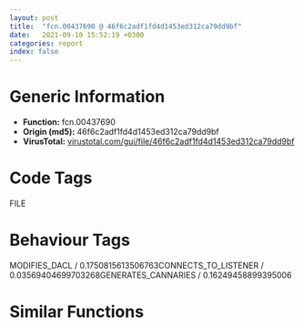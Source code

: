 ```yaml
---
layout: post
title:  "fcn.00437690 @ 46f6c2adf1fd4d1453ed312ca79dd9bf"
date:   2021-09-10 15:52:19 +0300
categories: report
index: false
---
```


# Generic Information
- **Function:** fcn.00437690
- **Origin (md5):** 46f6c2adf1fd4d1453ed312ca79dd9bf
- **VirusTotal:** [virustotal.com/gui/file/46f6c2adf1fd4d1453ed312ca79dd9bf][virustotal_ref]

# Code Tags
<span class="tag" id="FILE">FILE</span>


# Behaviour Tags
<span class="bhv-tag" id="MODIFIES_DACL">MODIFIES_DACL / 0.1750815613506763</span><span class="bhv-tag" id="CONNECTS_TO_LISTENER">CONNECTS_TO_LISTENER / 0.03569404699703268</span><span class="bhv-tag" id="GENERATES_CANNARIES">GENERATES_CANNARIES / 0.16249458899395006</span>

# Similar Functions
<script type="text/javascript" src="https://www.gstatic.com/charts/loader.js"></script>
<script type="text/javascript">

    google.charts.load('current', {'packages':['corechart']});
    google.charts.setOnLoadCallback(drawChart);

    function drawChart() {
    var data = new google.visualization.DataTable();
        data.addColumn('number', 'X');
        data.addColumn('number', 'Y');
        data.addColumn({type: 'string', role: 'tooltip', 'p': {'html': true}});
        data.addColumn({'type': 'string', 'role': 'style'});
        
        data.addRows([
    [-7.952963352203369, 113.22088623046875, '<b><a href="/report/fcn.00437690@46f6c2adf1fd4d1453ed312ca79dd9bf">fcn.00437690</a><br>@46f6c2adf1fd4d1453ed312ca79dd9bf</b><br>push ebp<br>mov ebp, esp<br>sub esp, 0xc<br>push ebx<br>xor ebx, ebx<br>cmp dword[0x44a2ac], ebx<br>push esi<br>push edi<br>jne 0x4376a8<br>call fcn.0043a280<br>push 0x104<br>mov esi, 0x449d78<br>push esi<br>push ebx<br>mov byte[0x449e7c], bl<br>call dword[sym.imp.KERNEL32.dll_GetModuleFileNameA]<br>mov eax, dword[0x44a2b8]<br>cmp eax, ebx<br>mov dword[0x449a48], esi<br>je 0x4376d6<br>cmp byte[eax], bl<br>mov dword[ebp-4], eax<br>jne 0x4376d9<br>mov dword[ebp-4], esi<br>mov edx, dword[ebp-4]<br>lea eax, [ebp-8]<br>push eax<br>push ebx<br>push ebx<br>lea edi, [ebp-0xc]<br>call fcn.004374f8<br>mov eax, dword[ebp-8]<br>add esp, 0xc<br>cmp eax, 0x3fffffff<br>jae 0x437741<br>mov ecx, dword[ebp-0xc]<br>cmp ecx, 0xffffffff<br>jae 0x437741<br>mov edi, eax<br>shl edi, 2<br>lea eax, [edi+ecx]<br>cmp eax, ecx<br>jb 0x437741<br>push eax<br>call fcn.0043a35d<br>mov esi, eax<br>cmp esi, ebx<br>pop ecx<br>je 0x437741<br>mov edx, dword[ebp-4]<br>lea eax, [ebp-8]<br>push eax<br>add edi, esi<br>push edi<br>push esi<br>lea edi, [ebp-0xc]<br>call fcn.004374f8<br>mov eax, dword[ebp-8]<br>add esp, 0xc<br>dec eax<br>mov dword[0x449a2c], eax<br>mov dword[0x449a30], esi<br>xor eax, eax<br>jmp 0x437744<br>or eax, 0xffffffff<br>pop edi<br>pop esi<br>pop ebx<br>leave <br>ret <br><eoc> ', 'point { fill-color: #e0440e; }'],
[36.5941162109375, 49.430545806884766, '<b><a href="/report/fcn.0040e5a7@c299206e1e94de2392d4dd9464d03d54">fcn.0040e5a7</a><br>@c299206e1e94de2392d4dd9464d03d54</b><br>push ebp<br>mov ebp, esp<br>push ecx<br>push ecx<br>push ebx<br>push esi<br>push edi<br>push 0x104<br>mov ebx, 0x439ac8<br>xor eax, eax<br>push ebx<br>xor edi, edi<br>mov word[0x439cd0], ax<br>push edi<br>call dword[sym.imp.KERNEL32.dll_GetModuleFileNameW]<br>mov esi, dword[0x4425e8]<br>mov dword[0x43936c], ebx<br>test esi, esi<br>je 0x40e5e0<br>cmp word[esi], di<br>jne 0x40e5e2<br>mov esi, ebx<br>lea eax, [ebp-8]<br>push eax<br>lea eax, [ebp-4]<br>push eax<br>push edi<br>push edi<br>push esi<br>call fcn.0040e655<br>mov ebx, dword[ebp-4]<br>add esp, 0x14<br>cmp ebx, 0x3fffffff<br>jae 0x40e64b<br>mov eax, dword[ebp-8]<br>cmp eax, 0x7fffffff<br>jae 0x40e64b<br>lea ecx, [eax+ebx*2]<br>add eax, eax<br>add ecx, ecx<br>cmp ecx, eax<br>jb 0x40e64b<br>push ecx<br>call fcn.0040a2ca<br>mov edi, eax<br>pop ecx<br>test edi, edi<br>je 0x40e64b<br>lea eax, [ebp-8]<br>push eax<br>lea eax, [ebp-4]<br>push eax<br>lea eax, [edi+ebx*4]<br>push eax<br>push edi<br>push esi<br>call fcn.0040e655<br>mov eax, dword[ebp-4]<br>add esp, 0x14<br>dec eax<br>mov dword[0x43935c], edi<br>mov dword[0x439354], eax<br>xor eax, eax<br>jmp 0x40e64e<br>or eax, 0xffffffff<br>pop edi<br>pop esi<br>pop ebx<br>mov esp, ebp<br>pop ebp<br>ret <br><eoc> ', 'null'],
[-1.955661654472351, 109.68466186523438, '<b><a href="/report/fcn.1001fbef@4c3818fdf32d89a09257dbc9d3e142ea">fcn.1001fbef</a><br>@4c3818fdf32d89a09257dbc9d3e142ea</b><br>push ebp<br>mov ebp, esp<br>sub esp, 0xc<br>push ebx<br>xor ebx, ebx<br>cmp dword[0x1004fec8], ebx<br>push esi<br>push edi<br>jne 0x1001fc07<br>call fcn.10019ec0<br>push 0x104<br>mov esi, 0x100366a8<br>push esi<br>push ebx<br>mov byte[0x100367ac], bl<br>call dword[sym.imp.KERNEL32.dll_GetModuleFileNameA]<br>mov eax, dword[0x1004fed4]<br>cmp eax, ebx<br>mov dword[0x10036148], esi<br>je 0x1001fc35<br>cmp byte[eax], bl<br>mov dword[ebp-4], eax<br>jne 0x1001fc38<br>mov dword[ebp-4], esi<br>mov edx, dword[ebp-4]<br>lea eax, [ebp-8]<br>push eax<br>push ebx<br>push ebx<br>lea edi, [ebp-0xc]<br>call fcn.1001fa57<br>mov eax, dword[ebp-8]<br>add esp, 0xc<br>cmp eax, 0x3fffffff<br>jae 0x1001fca0<br>mov ecx, dword[ebp-0xc]<br>cmp ecx, 0xffffffff<br>jae 0x1001fca0<br>mov edi, eax<br>shl edi, 2<br>lea eax, [edi+ecx]<br>cmp eax, ecx<br>jb 0x1001fca0<br>push eax<br>call fcn.10018755<br>mov esi, eax<br>cmp esi, ebx<br>pop ecx<br>je 0x1001fca0<br>mov edx, dword[ebp-4]<br>lea eax, [ebp-8]<br>push eax<br>add edi, esi<br>push edi<br>push esi<br>lea edi, [ebp-0xc]<br>call fcn.1001fa57<br>mov eax, dword[ebp-8]<br>add esp, 0xc<br>dec eax<br>mov dword[0x1003612c], eax<br>mov dword[0x10036130], esi<br>xor eax, eax<br>jmp 0x1001fca3<br>or eax, 0xffffffff<br>pop edi<br>pop esi<br>pop ebx<br>leave <br>ret <br><eoc> ', 'null'],
[9.504738807678223, 113.83753967285156, '<b><a href="/report/fcn.00480148@fb9b7d22bc1c143ac66b0575cbdd088d">fcn.00480148</a><br>@fb9b7d22bc1c143ac66b0575cbdd088d</b><br>push ebp<br>mov ebp, esp<br>sub esp, 0x54<br>mov eax, dword[0x4b8744]<br>xor eax, ebp<br>mov dword[ebp-4], eax<br>push ebx<br>push esi<br>push edi<br>push 4<br>pop eax<br>call fcn.004882d0<br>mov eax, esp<br>lea ecx, [ebp-0x30]<br>push 0x1c<br>push ecx<br>push eax<br>mov dword[ebp-0x10], eax<br>call dword[sym.imp.KERNEL32.dll_VirtualQuery]<br>test eax, eax<br>je 0x480202<br>mov eax, dword[ebp-0x2c]<br>mov dword[ebp-0xc], eax<br>lea eax, [ebp-0x54]<br>push eax<br>call dword[sym.imp.KERNEL32.dll_GetSystemInfo]<br>mov ebx, dword[ebp-0x50]<br>lea eax, [ebp-8]<br>xor esi, esi<br>push eax<br>mov dword[ebp-8], esi<br>call fcn.0048416a<br>pop ecx<br>test eax, eax<br>je 0x4801ab<br>cmp dword[ebp-8], esi<br>jbe 0x4801ab<br>mov esi, dword[ebp-8]<br>dec esi<br>lea eax, [ebx-1]<br>add esi, ebx<br>not eax<br>and esi, eax<br>je 0x4801b9<br>add esi, ebx<br>lea eax, [ebx+ebx]<br>cmp esi, eax<br>jae 0x4801c2<br>mov esi, eax<br>mov eax, dword[ebp-0xc]<br>lea edi, [ebx-1]<br>not edi<br>add eax, ebx<br>and edi, dword[ebp-0x10]<br>sub edi, esi<br>cmp edi, eax<br>jb 0x480202<br>push 4<br>push 0x1000<br>push esi<br>push edi<br>call dword[sym.imp.KERNEL32.dll_VirtualAlloc]<br>test eax, eax<br>je 0x480202<br>lea eax, [ebp-0x14]<br>push eax<br>push 0x104<br>push esi<br>push edi<br>call dword[sym.imp.KERNEL32.dll_VirtualProtect]<br>test eax, eax<br>je 0x480202<br>xor eax, eax<br>inc eax<br>jmp 0x480204<br>xor eax, eax<br>lea esp, [ebp-0x60]<br>pop edi<br>pop esi<br>pop ebx<br>mov ecx, dword[ebp-4]<br>xor ecx, ebp<br>call fcn.0047b6bc<br>mov esp, ebp<br>pop ebp<br>ret <br><eoc> ', 'null'],
[41.4144172668457, 57.37223434448242, '<b><a href="/report/fcn.0040d9b5@90aa43862e75a7f78f2655241632f0e5">fcn.0040d9b5</a><br>@90aa43862e75a7f78f2655241632f0e5</b><br>push ebp<br>mov ebp, esp<br>push ecx<br>push ecx<br>push ebx<br>push esi<br>push edi<br>push 0x104<br>mov ebx, 0xba24e8<br>xor eax, eax<br>push ebx<br>xor edi, edi<br>mov word[0xba26f0], ax<br>push edi<br>call dword[sym.imp.KERNEL32.dll_GetModuleFileNameW]<br>mov esi, dword[0xba42fc]<br>mov dword[0xba23cc], ebx<br>test esi, esi<br>je 0x40d9ee<br>cmp word[esi], di<br>jne 0x40d9f0<br>mov esi, ebx<br>lea eax, [ebp-8]<br>push eax<br>lea eax, [ebp-4]<br>push eax<br>push edi<br>push edi<br>push esi<br>call fcn.0040da63<br>mov ebx, dword[ebp-4]<br>add esp, 0x14<br>cmp ebx, 0x3fffffff<br>jae 0x40da59<br>mov eax, dword[ebp-8]<br>cmp eax, 0x7fffffff<br>jae 0x40da59<br>lea ecx, [eax+ebx*2]<br>add eax, eax<br>add ecx, ecx<br>cmp ecx, eax<br>jb 0x40da59<br>push ecx<br>call fcn.0040e8e8<br>mov edi, eax<br>pop ecx<br>test edi, edi<br>je 0x40da59<br>lea eax, [ebp-8]<br>push eax<br>lea eax, [ebp-4]<br>push eax<br>lea eax, [edi+ebx*4]<br>push eax<br>push edi<br>push esi<br>call fcn.0040da63<br>mov eax, dword[ebp-4]<br>add esp, 0x14<br>dec eax<br>mov dword[0xba23bc], edi<br>mov dword[0xba23b4], eax<br>xor eax, eax<br>jmp 0x40da5c<br>or eax, 0xffffffff<br>pop edi<br>pop esi<br>pop ebx<br>mov esp, ebp<br>pop ebp<br>ret <br><eoc> ', 'null'],
[-0.560781717300415, -203.12939453125, '<b><a href="/report/fcn.004014fa@96146d48f33d2b81d37cf455f4bd8c4b">fcn.004014fa</a><br>@96146d48f33d2b81d37cf455f4bd8c4b</b><br>push ebp<br>mov ebp, esp<br>push ecx<br>push ecx<br>push ebx<br>xor ebx, ebx<br>cmp dword[0xb85608], ebx<br>push esi<br>push edi<br>jne 0x401511<br>call fcn.004024ed<br>mov esi, 0xb84f98<br>push 0x104<br>push esi<br>push ebx<br>call dword[sym.imp.KERNEL32.dll_GetModuleFileNameA]<br>mov eax, dword[0xb85618]<br>mov dword[0xb84f84], esi<br>mov edi, esi<br>cmp byte[eax], bl<br>je 0x401536<br>mov edi, eax<br>lea eax, [ebp-8]<br>push eax<br>lea eax, [ebp-4]<br>push eax<br>push ebx<br>push ebx<br>push edi<br>call fcn.00401593<br>mov eax, dword[ebp-8]<br>mov ecx, dword[ebp-4]<br>lea eax, [eax+ecx*4]<br>push eax<br>call fcn.004026f0<br>mov esi, eax<br>add esp, 0x18<br>cmp esi, ebx<br>jne 0x401566<br>push 8<br>call fcn.00401108<br>pop ecx<br>lea eax, [ebp-8]<br>push eax<br>lea eax, [ebp-4]<br>push eax<br>mov eax, dword[ebp-4]<br>lea eax, [esi+eax*4]<br>push eax<br>push esi<br>push edi<br>call fcn.00401593<br>mov eax, dword[ebp-4]<br>add esp, 0x14<br>dec eax<br>mov dword[0xb84f6c], esi<br>pop edi<br>pop esi<br>mov dword[0xb84f68], eax<br>pop ebx<br>leave <br>ret <br><eoc> ', 'null'],
[-18.252914428710938, 114.04779052734375, '<b><a href="/report/fcn.004322a0@9964b63070116cfb2469e51850178af1">fcn.004322a0</a><br>@9964b63070116cfb2469e51850178af1</b><br>mov edi, edi<br>push ebp<br>mov ebp, esp<br>sub esp, 0xc<br>push ebx<br>xor ebx, ebx<br>push esi<br>push edi<br>cmp dword[0x44a78c], ebx<br>jne 0x4322ba<br>call fcn.0043648e<br>push 0x104<br>mov esi, 0x44a1a8<br>push esi<br>push ebx<br>mov byte[0x44a2ac], bl<br>call dword[sym.imp.KERNEL32.dll_GetModuleFileNameA]<br>mov eax, dword[0x44a794]<br>mov dword[0x4499b0], esi<br>cmp eax, ebx<br>je 0x4322e8<br>mov dword[ebp-4], eax<br>cmp byte[eax], bl<br>jne 0x4322eb<br>mov dword[ebp-4], esi<br>mov edx, dword[ebp-4]<br>lea eax, [ebp-8]<br>push eax<br>push ebx<br>push ebx<br>lea edi, [ebp-0xc]<br>call fcn.00432106<br>mov eax, dword[ebp-8]<br>add esp, 0xc<br>cmp eax, 0x3fffffff<br>jae 0x432353<br>mov ecx, dword[ebp-0xc]<br>cmp ecx, 0xffffffff<br>jae 0x432353<br>mov edi, eax<br>shl edi, 2<br>lea eax, [edi+ecx]<br>cmp eax, ecx<br>jb 0x432353<br>push eax<br>call fcn.0042d205<br>mov esi, eax<br>pop ecx<br>cmp esi, ebx<br>je 0x432353<br>mov edx, dword[ebp-4]<br>lea eax, [ebp-8]<br>push eax<br>add edi, esi<br>push edi<br>push esi<br>lea edi, [ebp-0xc]<br>call fcn.00432106<br>mov eax, dword[ebp-8]<br>add esp, 0xc<br>dec eax<br>mov dword[0x449994], eax<br>mov dword[0x449998], esi<br>xor eax, eax<br>jmp 0x432356<br>or eax, 0xffffffff<br>pop edi<br>pop esi<br>pop ebx<br>leave <br>ret <br><eoc> ', 'null'],
[-2.3917648792266846, -220.96286010742188, '<b><a href="/report/fcn.004014fa@8a08237568bc7b1a4e9813b2af535d73">fcn.004014fa</a><br>@8a08237568bc7b1a4e9813b2af535d73</b><br>push ebp<br>mov ebp, esp<br>push ecx<br>push ecx<br>push ebx<br>xor ebx, ebx<br>cmp dword[0xc12b48], ebx<br>push esi<br>push edi<br>jne 0x401511<br>call fcn.004024ed<br>mov esi, 0xc124e8<br>push 0x104<br>push esi<br>push ebx<br>call dword[sym.imp.KERNEL32.dll_GetModuleFileNameA]<br>mov eax, dword[0xc12b58]<br>mov dword[0xc124d4], esi<br>mov edi, esi<br>cmp byte[eax], bl<br>je 0x401536<br>mov edi, eax<br>lea eax, [ebp-8]<br>push eax<br>lea eax, [ebp-4]<br>push eax<br>push ebx<br>push ebx<br>push edi<br>call fcn.00401593<br>mov eax, dword[ebp-8]<br>mov ecx, dword[ebp-4]<br>lea eax, [eax+ecx*4]<br>push eax<br>call fcn.004026f0<br>mov esi, eax<br>add esp, 0x18<br>cmp esi, ebx<br>jne 0x401566<br>push 8<br>call fcn.00401108<br>pop ecx<br>lea eax, [ebp-8]<br>push eax<br>lea eax, [ebp-4]<br>push eax<br>mov eax, dword[ebp-4]<br>lea eax, [esi+eax*4]<br>push eax<br>push esi<br>push edi<br>call fcn.00401593<br>mov eax, dword[ebp-4]<br>add esp, 0x14<br>dec eax<br>mov dword[0xc124bc], esi<br>pop edi<br>pop esi<br>mov dword[0xc124b8], eax<br>pop ebx<br>leave <br>ret <br><eoc> ', 'null'],
[-38.90188217163086, 78.568115234375, '<b><a href="/report/fcn.0041b4be@3d7f25d788af3e7f7707a736ac852465">fcn.0041b4be</a><br>@3d7f25d788af3e7f7707a736ac852465</b><br>mov edi, edi<br>push ebp<br>mov ebp, esp<br>push ecx<br>push ecx<br>push ebx<br>push esi<br>push edi<br>push 0x104<br>mov esi, 0x477b88<br>push esi<br>xor eax, eax<br>xor ebx, ebx<br>push ebx<br>mov word[0x477d90], ax<br>call dword[sym.imp.KERNEL32.dll_GetModuleFileNameW]<br>mov eax, dword[0x4798b8]<br>mov dword[0x47750c], esi<br>cmp eax, ebx<br>je 0x41b4fa<br>mov edi, eax<br>cmp word[eax], bx<br>jne 0x41b4fc<br>mov edi, esi<br>lea eax, [ebp-4]<br>push eax<br>push ebx<br>lea ebx, [ebp-8]<br>xor ecx, ecx<br>mov eax, edi<br>call fcn.0041b368<br>mov ebx, dword[ebp-4]<br>pop ecx<br>pop ecx<br>cmp ebx, 0x3fffffff<br>jae 0x41b564<br>mov ecx, dword[ebp-8]<br>cmp ecx, 0x7fffffff<br>jae 0x41b564<br>lea eax, [ecx+ebx*2]<br>add eax, eax<br>add ecx, ecx<br>cmp eax, ecx<br>jb 0x41b564<br>push eax<br>call fcn.00414412<br>mov esi, eax<br>pop ecx<br>test esi, esi<br>je 0x41b564<br>lea eax, [ebp-4]<br>push eax<br>lea ecx, [esi+ebx*4]<br>push esi<br>lea ebx, [ebp-8]<br>mov eax, edi<br>call fcn.0041b368<br>mov eax, dword[ebp-4]<br>dec eax<br>pop ecx<br>mov dword[0x4774ec], eax<br>pop ecx<br>mov dword[0x4774f4], esi<br>xor eax, eax<br>jmp 0x41b567<br>or eax, 0xffffffff<br>pop edi<br>pop esi<br>pop ebx<br>leave <br>ret <br><eoc> ', 'null'],
[56.39069747924805, 53.671775817871094, '<b><a href="/report/fcn.0040d91f@6e195fbdf6b398dc597c28abc7c7a2ae">fcn.0040d91f</a><br>@6e195fbdf6b398dc597c28abc7c7a2ae</b><br>push ebp<br>mov ebp, esp<br>push ecx<br>push ecx<br>push ebx<br>push esi<br>push edi<br>push 0x104<br>mov ebx, 0xc43b20<br>xor eax, eax<br>push ebx<br>xor edi, edi<br>mov word[0xc43d28], ax<br>push edi<br>call dword[sym.imp.KERNEL32.dll_GetModuleFileNameW]<br>mov esi, dword[0xc4593c]<br>mov dword[0xc43a04], ebx<br>test esi, esi<br>je 0x40d958<br>cmp word[esi], di<br>jne 0x40d95a<br>mov esi, ebx<br>lea eax, [ebp-8]<br>push eax<br>lea eax, [ebp-4]<br>push eax<br>push edi<br>push edi<br>push esi<br>call fcn.0040d9cd<br>mov ebx, dword[ebp-4]<br>add esp, 0x14<br>cmp ebx, 0x3fffffff<br>jae 0x40d9c3<br>mov eax, dword[ebp-8]<br>cmp eax, 0x7fffffff<br>jae 0x40d9c3<br>lea ecx, [eax+ebx*2]<br>add eax, eax<br>add ecx, ecx<br>cmp ecx, eax<br>jb 0x40d9c3<br>push ecx<br>call fcn.0040e848<br>mov edi, eax<br>pop ecx<br>test edi, edi<br>je 0x40d9c3<br>lea eax, [ebp-8]<br>push eax<br>lea eax, [ebp-4]<br>push eax<br>lea eax, [edi+ebx*4]<br>push eax<br>push edi<br>push esi<br>call fcn.0040d9cd<br>mov eax, dword[ebp-4]<br>add esp, 0x14<br>dec eax<br>mov dword[0xc439f4], edi<br>mov dword[0xc439ec], eax<br>xor eax, eax<br>jmp 0x40d9c6<br>or eax, 0xffffffff<br>pop edi<br>pop esi<br>pop ebx<br>mov esp, ebp<br>pop ebp<br>ret <br><eoc> ', 'null'],
[32.601043701171875, 58.57235336303711, '<b><a href="/report/fcn.0040b906@dd7278b699f8b751b4e28f3abe51fa08">fcn.0040b906</a><br>@dd7278b699f8b751b4e28f3abe51fa08</b><br>push ebp<br>mov ebp, esp<br>push ecx<br>push ecx<br>push ebx<br>push esi<br>push edi<br>push 0x104<br>mov ebx, 0xbe4c20<br>xor eax, eax<br>push ebx<br>xor edi, edi<br>mov word[0xbe4e28], ax<br>push edi<br>call dword[sym.imp.KERNEL32.dll_GetModuleFileNameW]<br>mov esi, dword[0xbe6a3c]<br>mov dword[0xbe4b04], ebx<br>test esi, esi<br>je 0x40b93f<br>cmp word[esi], di<br>jne 0x40b941<br>mov esi, ebx<br>lea eax, [ebp-8]<br>push eax<br>lea eax, [ebp-4]<br>push eax<br>push edi<br>push edi<br>push esi<br>call fcn.0040b9b4<br>mov ebx, dword[ebp-4]<br>add esp, 0x14<br>cmp ebx, 0x3fffffff<br>jae 0x40b9aa<br>mov eax, dword[ebp-8]<br>cmp eax, 0x7fffffff<br>jae 0x40b9aa<br>lea ecx, [eax+ebx*2]<br>add eax, eax<br>add ecx, ecx<br>cmp ecx, eax<br>jb 0x40b9aa<br>push ecx<br>call fcn.0040c838<br>mov edi, eax<br>pop ecx<br>test edi, edi<br>je 0x40b9aa<br>lea eax, [ebp-8]<br>push eax<br>lea eax, [ebp-4]<br>push eax<br>lea eax, [edi+ebx*4]<br>push eax<br>push edi<br>push esi<br>call fcn.0040b9b4<br>mov eax, dword[ebp-4]<br>add esp, 0x14<br>dec eax<br>mov dword[0xbe4af4], edi<br>mov dword[0xbe4aec], eax<br>xor eax, eax<br>jmp 0x40b9ad<br>or eax, 0xffffffff<br>pop edi<br>pop esi<br>pop ebx<br>mov esp, ebp<br>pop ebp<br>ret <br><eoc> ', 'null'],
[-26.678142547607422, 77.64419555664062, '<b><a href="/report/fcn.0041b4be@c6d5547a6b11db0106596d8a93b709be">fcn.0041b4be</a><br>@c6d5547a6b11db0106596d8a93b709be</b><br>mov edi, edi<br>push ebp<br>mov ebp, esp<br>push ecx<br>push ecx<br>push ebx<br>push esi<br>push edi<br>push 0x104<br>mov esi, 0x477b88<br>push esi<br>xor eax, eax<br>xor ebx, ebx<br>push ebx<br>mov word[0x477d90], ax<br>call dword[sym.imp.KERNEL32.dll_GetModuleFileNameW]<br>mov eax, dword[0x4798b8]<br>mov dword[0x47750c], esi<br>cmp eax, ebx<br>je 0x41b4fa<br>mov edi, eax<br>cmp word[eax], bx<br>jne 0x41b4fc<br>mov edi, esi<br>lea eax, [ebp-4]<br>push eax<br>push ebx<br>lea ebx, [ebp-8]<br>xor ecx, ecx<br>mov eax, edi<br>call fcn.0041b368<br>mov ebx, dword[ebp-4]<br>pop ecx<br>pop ecx<br>cmp ebx, 0x3fffffff<br>jae 0x41b564<br>mov ecx, dword[ebp-8]<br>cmp ecx, 0x7fffffff<br>jae 0x41b564<br>lea eax, [ecx+ebx*2]<br>add eax, eax<br>add ecx, ecx<br>cmp eax, ecx<br>jb 0x41b564<br>push eax<br>call fcn.00414412<br>mov esi, eax<br>pop ecx<br>test esi, esi<br>je 0x41b564<br>lea eax, [ebp-4]<br>push eax<br>lea ecx, [esi+ebx*4]<br>push esi<br>lea ebx, [ebp-8]<br>mov eax, edi<br>call fcn.0041b368<br>mov eax, dword[ebp-4]<br>dec eax<br>pop ecx<br>mov dword[0x4774ec], eax<br>pop ecx<br>mov dword[0x4774f4], esi<br>xor eax, eax<br>jmp 0x41b567<br>or eax, 0xffffffff<br>pop edi<br>pop esi<br>pop ebx<br>leave <br>ret <br><eoc> ', 'null'],
[-12.656106948852539, -210.8937530517578, '<b><a href="/report/fcn.004014fa@03566ca6c146fb1f8bfbce50f19cbb41">fcn.004014fa</a><br>@03566ca6c146fb1f8bfbce50f19cbb41</b><br>push ebp<br>mov ebp, esp<br>push ecx<br>push ecx<br>push ebx<br>xor ebx, ebx<br>cmp dword[0xb3a8c8], ebx<br>push esi<br>push edi<br>jne 0x401511<br>call fcn.004024ed<br>mov esi, 0xb3a250<br>push 0x104<br>push esi<br>push ebx<br>call dword[sym.imp.KERNEL32.dll_GetModuleFileNameA]<br>mov eax, dword[0xb3a8d8]<br>mov dword[0xb3a23c], esi<br>mov edi, esi<br>cmp byte[eax], bl<br>je 0x401536<br>mov edi, eax<br>lea eax, [ebp-8]<br>push eax<br>lea eax, [ebp-4]<br>push eax<br>push ebx<br>push ebx<br>push edi<br>call fcn.00401593<br>mov eax, dword[ebp-8]<br>mov ecx, dword[ebp-4]<br>lea eax, [eax+ecx*4]<br>push eax<br>call fcn.004026f0<br>mov esi, eax<br>add esp, 0x18<br>cmp esi, ebx<br>jne 0x401566<br>push 8<br>call fcn.00401108<br>pop ecx<br>lea eax, [ebp-8]<br>push eax<br>lea eax, [ebp-4]<br>push eax<br>mov eax, dword[ebp-4]<br>lea eax, [esi+eax*4]<br>push eax<br>push esi<br>push edi<br>call fcn.00401593<br>mov eax, dword[ebp-4]<br>add esp, 0x14<br>dec eax<br>mov dword[0xb3a224], esi<br>pop edi<br>pop esi<br>mov dword[0xb3a220], eax<br>pop ebx<br>leave <br>ret <br><eoc> ', 'null'],
[-9.94842529296875, -218.3996124267578, '<b><a href="/report/fcn.005ac682@4e8d6f73c8261716f687f8d06429ef4d">fcn.005ac682</a><br>@4e8d6f73c8261716f687f8d06429ef4d</b><br>push ebp<br>mov ebp, esp<br>push ecx<br>push ecx<br>push ebx<br>xor ebx, ebx<br>cmp dword[0x45c66e8], ebx<br>push esi<br>push edi<br>jne 0x5ac699<br>call fcn.005ad675<br>mov esi, 0x45c6070<br>push 0x104<br>push esi<br>push ebx<br>call dword[sym.imp.KERNEL32.dll_GetModuleFileNameA]<br>mov eax, dword[0x45c66f8]<br>mov dword[0x45c605c], esi<br>mov edi, esi<br>cmp byte[eax], bl<br>je 0x5ac6be<br>mov edi, eax<br>lea eax, [ebp-8]<br>push eax<br>lea eax, [ebp-4]<br>push eax<br>push ebx<br>push ebx<br>push edi<br>call fcn.005ac71b<br>mov eax, dword[ebp-8]<br>mov ecx, dword[ebp-4]<br>lea eax, [eax+ecx*4]<br>push eax<br>call fcn.005ad870<br>mov esi, eax<br>add esp, 0x18<br>cmp esi, ebx<br>jne 0x5ac6ee<br>push 8<br>call fcn.005ac290<br>pop ecx<br>lea eax, [ebp-8]<br>push eax<br>lea eax, [ebp-4]<br>push eax<br>mov eax, dword[ebp-4]<br>lea eax, [esi+eax*4]<br>push eax<br>push esi<br>push edi<br>call fcn.005ac71b<br>mov eax, dword[ebp-4]<br>add esp, 0x14<br>dec eax<br>mov dword[0x45c6044], esi<br>pop edi<br>pop esi<br>mov dword[0x45c6040], eax<br>pop ebx<br>leave <br>ret <br><eoc> ', 'null'],
[-30.746490478515625, 83.49417877197266, '<b><a href="/report/fcn.0041cb4e@f5b8476c36459986b226c45654aeb016">fcn.0041cb4e</a><br>@f5b8476c36459986b226c45654aeb016</b><br>mov edi, edi<br>push ebp<br>mov ebp, esp<br>push ecx<br>push ecx<br>push ebx<br>push esi<br>push edi<br>push 0x104<br>mov esi, 0x480bc8<br>push esi<br>xor eax, eax<br>xor ebx, ebx<br>push ebx<br>mov word[0x480dd0], ax<br>call dword[sym.imp.KERNEL32.dll_GetModuleFileNameW]<br>mov eax, dword[0x482938]<br>mov dword[0x48054c], esi<br>cmp eax, ebx<br>je 0x41cb8a<br>mov edi, eax<br>cmp word[eax], bx<br>jne 0x41cb8c<br>mov edi, esi<br>lea eax, [ebp-4]<br>push eax<br>push ebx<br>lea ebx, [ebp-8]<br>xor ecx, ecx<br>mov eax, edi<br>call fcn.0041c9f8<br>mov ebx, dword[ebp-4]<br>pop ecx<br>pop ecx<br>cmp ebx, 0x3fffffff<br>jae 0x41cbf4<br>mov ecx, dword[ebp-8]<br>cmp ecx, 0x7fffffff<br>jae 0x41cbf4<br>lea eax, [ecx+ebx*2]<br>add eax, eax<br>add ecx, ecx<br>cmp eax, ecx<br>jb 0x41cbf4<br>push eax<br>call fcn.00415aa2<br>mov esi, eax<br>pop ecx<br>test esi, esi<br>je 0x41cbf4<br>lea eax, [ebp-4]<br>push eax<br>lea ecx, [esi+ebx*4]<br>push esi<br>lea ebx, [ebp-8]<br>mov eax, edi<br>call fcn.0041c9f8<br>mov eax, dword[ebp-4]<br>dec eax<br>pop ecx<br>mov dword[0x48052c], eax<br>pop ecx<br>mov dword[0x480534], esi<br>xor eax, eax<br>jmp 0x41cbf7<br>or eax, 0xffffffff<br>pop edi<br>pop esi<br>pop ebx<br>leave <br>ret <br><eoc> ', 'null'],
[46.994789123535156, 51.34607696533203, '<b><a href="/report/fcn.0040a354@01be4434cc5f975da87a4b25d209e100">fcn.0040a354</a><br>@01be4434cc5f975da87a4b25d209e100</b><br>push ebp<br>mov ebp, esp<br>push ecx<br>push ecx<br>push ebx<br>push esi<br>push edi<br>push 0x104<br>mov ebx, 0xc14b60<br>xor eax, eax<br>push ebx<br>xor edi, edi<br>mov word[0xc14d68], ax<br>push edi<br>call dword[sym.imp.KERNEL32.dll_GetModuleFileNameW]<br>mov esi, dword[0xc1697c]<br>mov dword[0xc14a44], ebx<br>test esi, esi<br>je 0x40a38d<br>cmp word[esi], di<br>jne 0x40a38f<br>mov esi, ebx<br>lea eax, [ebp-8]<br>push eax<br>lea eax, [ebp-4]<br>push eax<br>push edi<br>push edi<br>push esi<br>call fcn.0040a402<br>mov ebx, dword[ebp-4]<br>add esp, 0x14<br>cmp ebx, 0x3fffffff<br>jae 0x40a3f8<br>mov eax, dword[ebp-8]<br>cmp eax, 0x7fffffff<br>jae 0x40a3f8<br>lea ecx, [eax+ebx*2]<br>add eax, eax<br>add ecx, ecx<br>cmp ecx, eax<br>jb 0x40a3f8<br>push ecx<br>call fcn.0040b288<br>mov edi, eax<br>pop ecx<br>test edi, edi<br>je 0x40a3f8<br>lea eax, [ebp-8]<br>push eax<br>lea eax, [ebp-4]<br>push eax<br>lea eax, [edi+ebx*4]<br>push eax<br>push edi<br>push esi<br>call fcn.0040a402<br>mov eax, dword[ebp-4]<br>add esp, 0x14<br>dec eax<br>mov dword[0xc14a34], edi<br>mov dword[0xc14a2c], eax<br>xor eax, eax<br>jmp 0x40a3fb<br>or eax, 0xffffffff<br>pop edi<br>pop esi<br>pop ebx<br>mov esp, ebp<br>pop ebp<br>ret <br><eoc> ', 'null'],
[-1.060162901878357, 117.33734893798828, '<b><a href="/report/fcn.10028e32@481b545f5c18f2fce1caac67ddc419e8">fcn.10028e32</a><br>@481b545f5c18f2fce1caac67ddc419e8</b><br>push ebp<br>mov ebp, esp<br>sub esp, 0xc<br>push ebx<br>xor ebx, ebx<br>cmp dword[0x100671f0], ebx<br>push esi<br>push edi<br>jne 0x10028e4a<br>call fcn.10039fc9<br>push 0x104<br>mov esi, 0x100655d0<br>push esi<br>push ebx<br>mov byte[0x100656d4], bl<br>call dword[sym.imp.KERNEL32.dll_GetModuleFileNameA]<br>mov eax, dword[0x100671f8]<br>cmp eax, ebx<br>mov dword[0x10065594], esi<br>je 0x10028e78<br>cmp byte[eax], bl<br>mov dword[ebp-4], eax<br>jne 0x10028e7b<br>mov dword[ebp-4], esi<br>mov edx, dword[ebp-4]<br>lea eax, [ebp-8]<br>push eax<br>push ebx<br>push ebx<br>lea edi, [ebp-0xc]<br>call fcn.10028c9a<br>mov eax, dword[ebp-8]<br>add esp, 0xc<br>cmp eax, 0x3fffffff<br>jae 0x10028ee3<br>mov ecx, dword[ebp-0xc]<br>cmp ecx, 0xffffffff<br>jae 0x10028ee3<br>mov edi, eax<br>shl edi, 2<br>lea eax, [edi+ecx]<br>cmp eax, ecx<br>jb 0x10028ee3<br>push eax<br>call fcn.100287d6<br>mov esi, eax<br>cmp esi, ebx<br>pop ecx<br>je 0x10028ee3<br>mov edx, dword[ebp-4]<br>lea eax, [ebp-8]<br>push eax<br>add edi, esi<br>push edi<br>push esi<br>lea edi, [ebp-0xc]<br>call fcn.10028c9a<br>mov eax, dword[ebp-8]<br>add esp, 0xc<br>dec eax<br>mov dword[0x10065578], eax<br>mov dword[0x1006557c], esi<br>xor eax, eax<br>jmp 0x10028ee6<br>or eax, 0xffffffff<br>pop edi<br>pop esi<br>pop ebx<br>leave <br>ret <br><eoc> ', 'null'],
[48.67983627319336, 69.10257720947266, '<b><a href="/report/fcn.0040e975@e5be9c1df6690f9880cc7a4e3bb82114">fcn.0040e975</a><br>@e5be9c1df6690f9880cc7a4e3bb82114</b><br>push ebp<br>mov ebp, esp<br>push ecx<br>push ecx<br>push ebx<br>push esi<br>push edi<br>push 0x104<br>mov ebx, 0xb0d310<br>xor eax, eax<br>push ebx<br>xor edi, edi<br>mov word[0xb0d518], ax<br>push edi<br>call dword[sym.imp.KERNEL32.dll_GetModuleFileNameW]<br>mov esi, dword[0xb0f11c]<br>mov dword[0xb0d1f4], ebx<br>test esi, esi<br>je 0x40e9ae<br>cmp word[esi], di<br>jne 0x40e9b0<br>mov esi, ebx<br>lea eax, [ebp-8]<br>push eax<br>lea eax, [ebp-4]<br>push eax<br>push edi<br>push edi<br>push esi<br>call fcn.0040ea23<br>mov ebx, dword[ebp-4]<br>add esp, 0x14<br>cmp ebx, 0x3fffffff<br>jae 0x40ea19<br>mov eax, dword[ebp-8]<br>cmp eax, 0x7fffffff<br>jae 0x40ea19<br>lea ecx, [eax+ebx*2]<br>add eax, eax<br>add ecx, ecx<br>cmp ecx, eax<br>jb 0x40ea19<br>push ecx<br>call fcn.0040f8a8<br>mov edi, eax<br>pop ecx<br>test edi, edi<br>je 0x40ea19<br>lea eax, [ebp-8]<br>push eax<br>lea eax, [ebp-4]<br>push eax<br>lea eax, [edi+ebx*4]<br>push eax<br>push edi<br>push esi<br>call fcn.0040ea23<br>mov eax, dword[ebp-4]<br>add esp, 0x14<br>dec eax<br>mov dword[0xb0d1e4], edi<br>mov dword[0xb0d1dc], eax<br>xor eax, eax<br>jmp 0x40ea1c<br>or eax, 0xffffffff<br>pop edi<br>pop esi<br>pop ebx<br>mov esp, ebp<br>pop ebp<br>ret <br><eoc> ', 'null'],
[39.56341552734375, 66.2232666015625, '<b><a href="/report/fcn.00434d6b@d96761eb00d2d97e2b6f5ffffed0b46a">fcn.00434d6b</a><br>@d96761eb00d2d97e2b6f5ffffed0b46a</b><br>push ebp<br>mov ebp, esp<br>push ecx<br>push ecx<br>push ebx<br>push esi<br>push edi<br>push 0x104<br>mov ebx, 0x4c4ba8<br>xor eax, eax<br>push ebx<br>xor edi, edi<br>mov word[0x4c4db0], ax<br>push edi<br>call dword[sym.imp.KERNEL32.dll_GetModuleFileNameW]<br>mov esi, dword[0x4c5228]<br>mov dword[0x4c41bc], ebx<br>test esi, esi<br>je 0x434da4<br>cmp word[esi], di<br>jne 0x434da6<br>mov esi, ebx<br>lea eax, [ebp-8]<br>push eax<br>lea eax, [ebp-4]<br>push eax<br>push edi<br>push edi<br>push esi<br>call fcn.00434e19<br>mov ebx, dword[ebp-4]<br>add esp, 0x14<br>cmp ebx, 0x3fffffff<br>jae 0x434e0f<br>mov eax, dword[ebp-8]<br>cmp eax, 0x7fffffff<br>jae 0x434e0f<br>lea ecx, [eax+ebx*2]<br>add eax, eax<br>add ecx, ecx<br>cmp ecx, eax<br>jb 0x434e0f<br>push ecx<br>call fcn.00428a5d<br>mov edi, eax<br>pop ecx<br>test edi, edi<br>je 0x434e0f<br>lea eax, [ebp-8]<br>push eax<br>lea eax, [ebp-4]<br>push eax<br>lea eax, [edi+ebx*4]<br>push eax<br>push edi<br>push esi<br>call fcn.00434e19<br>mov eax, dword[ebp-4]<br>add esp, 0x14<br>dec eax<br>mov dword[0x4c41ac], edi<br>mov dword[0x4c41a4], eax<br>xor eax, eax<br>jmp 0x434e12<br>or eax, 0xffffffff<br>pop edi<br>pop esi<br>pop ebx<br>mov esp, ebp<br>pop ebp<br>ret <br><eoc> ', 'null'],
[-16.370006561279297, 107.93011474609375, '<b><a href="/report/fcn.00446078@418e0921f3a9bd4f5bc0dcc59623b5a1">fcn.00446078</a><br>@418e0921f3a9bd4f5bc0dcc59623b5a1</b><br>mov edi, edi<br>push ebp<br>mov ebp, esp<br>sub esp, 0xc<br>push ebx<br>xor ebx, ebx<br>push esi<br>push edi<br>cmp dword[0x4b616c], ebx<br>jne 0x446092<br>call fcn.0044335e<br>push 0x104<br>mov esi, 0x4b3248<br>push esi<br>push ebx<br>mov byte[0x4b334c], bl<br>call dword[sym.imp.KERNEL32.dll_GetModuleFileNameA]<br>mov eax, dword[0x4b6178]<br>mov dword[0x4b2a68], esi<br>cmp eax, ebx<br>je 0x4460c0<br>mov dword[ebp-4], eax<br>cmp byte[eax], bl<br>jne 0x4460c3<br>mov dword[ebp-4], esi<br>mov edx, dword[ebp-4]<br>lea eax, [ebp-8]<br>push eax<br>push ebx<br>push ebx<br>lea edi, [ebp-0xc]<br>call fcn.00445ede<br>mov eax, dword[ebp-8]<br>add esp, 0xc<br>cmp eax, 0x3fffffff<br>jae 0x44612b<br>mov ecx, dword[ebp-0xc]<br>cmp ecx, 0xffffffff<br>jae 0x44612b<br>mov edi, eax<br>shl edi, 2<br>lea eax, [edi+ecx]<br>cmp eax, ecx<br>jb 0x44612b<br>push eax<br>call fcn.0044161f<br>mov esi, eax<br>pop ecx<br>cmp esi, ebx<br>je 0x44612b<br>mov edx, dword[ebp-4]<br>lea eax, [ebp-8]<br>push eax<br>add edi, esi<br>push edi<br>push esi<br>lea edi, [ebp-0xc]<br>call fcn.00445ede<br>mov eax, dword[ebp-8]<br>add esp, 0xc<br>dec eax<br>mov dword[0x4b2a4c], eax<br>mov dword[0x4b2a50], esi<br>xor eax, eax<br>jmp 0x44612e<br>or eax, 0xffffffff<br>pop edi<br>pop esi<br>pop ebx<br>leave <br>ret <br><eoc> ', 'null'],
[-3.5103821754455566, -211.83473205566406, '<b><a href="/report/fcn.004014fa@eac1782291736df208e1220cf8c38a7c">fcn.004014fa</a><br>@eac1782291736df208e1220cf8c38a7c</b><br>push ebp<br>mov ebp, esp<br>push ecx<br>push ecx<br>push ebx<br>xor ebx, ebx<br>cmp dword[0x44ef288], ebx<br>push esi<br>push edi<br>jne 0x401511<br>call fcn.004024ed<br>mov esi, 0x44eec10<br>push 0x104<br>push esi<br>push ebx<br>call dword[sym.imp.KERNEL32.dll_GetModuleFileNameA]<br>mov eax, dword[0x44ef298]<br>mov dword[0x44eebfc], esi<br>mov edi, esi<br>cmp byte[eax], bl<br>je 0x401536<br>mov edi, eax<br>lea eax, [ebp-8]<br>push eax<br>lea eax, [ebp-4]<br>push eax<br>push ebx<br>push ebx<br>push edi<br>call fcn.00401593<br>mov eax, dword[ebp-8]<br>mov ecx, dword[ebp-4]<br>lea eax, [eax+ecx*4]<br>push eax<br>call fcn.004026f0<br>mov esi, eax<br>add esp, 0x18<br>cmp esi, ebx<br>jne 0x401566<br>push 8<br>call fcn.00401108<br>pop ecx<br>lea eax, [ebp-8]<br>push eax<br>lea eax, [ebp-4]<br>push eax<br>mov eax, dword[ebp-4]<br>lea eax, [esi+eax*4]<br>push eax<br>push esi<br>push edi<br>call fcn.00401593<br>mov eax, dword[ebp-4]<br>add esp, 0x14<br>dec eax<br>mov dword[0x44eebe4], esi<br>pop edi<br>pop esi<br>mov dword[0x44eebe0], eax<br>pop ebx<br>leave <br>ret <br><eoc> ', 'null'],
[-37.483802795410156, 85.81485748291016, '<b><a href="/report/fcn.0041b4be@7307643b343733b7fbd7b4b4fb482515">fcn.0041b4be</a><br>@7307643b343733b7fbd7b4b4fb482515</b><br>mov edi, edi<br>push ebp<br>mov ebp, esp<br>push ecx<br>push ecx<br>push ebx<br>push esi<br>push edi<br>push 0x104<br>mov esi, 0x477b88<br>push esi<br>xor eax, eax<br>xor ebx, ebx<br>push ebx<br>mov word[0x477d90], ax<br>call dword[sym.imp.KERNEL32.dll_GetModuleFileNameW]<br>mov eax, dword[0x4798b8]<br>mov dword[0x47750c], esi<br>cmp eax, ebx<br>je 0x41b4fa<br>mov edi, eax<br>cmp word[eax], bx<br>jne 0x41b4fc<br>mov edi, esi<br>lea eax, [ebp-4]<br>push eax<br>push ebx<br>lea ebx, [ebp-8]<br>xor ecx, ecx<br>mov eax, edi<br>call fcn.0041b368<br>mov ebx, dword[ebp-4]<br>pop ecx<br>pop ecx<br>cmp ebx, 0x3fffffff<br>jae 0x41b564<br>mov ecx, dword[ebp-8]<br>cmp ecx, 0x7fffffff<br>jae 0x41b564<br>lea eax, [ecx+ebx*2]<br>add eax, eax<br>add ecx, ecx<br>cmp eax, ecx<br>jb 0x41b564<br>push eax<br>call fcn.00414412<br>mov esi, eax<br>pop ecx<br>test esi, esi<br>je 0x41b564<br>lea eax, [ebp-4]<br>push eax<br>lea ecx, [esi+ebx*4]<br>push esi<br>lea ebx, [ebp-8]<br>mov eax, edi<br>call fcn.0041b368<br>mov eax, dword[ebp-4]<br>dec eax<br>pop ecx<br>mov dword[0x4774ec], eax<br>pop ecx<br>mov dword[0x4774f4], esi<br>xor eax, eax<br>jmp 0x41b567<br>or eax, 0xffffffff<br>pop edi<br>pop esi<br>pop ebx<br>leave <br>ret <br><eoc> ', 'null'],
[-33.24155044555664, 74.26519775390625, '<b><a href="/report/fcn.0041b81e@505be53c36227b94e2fcc406f247f6e5">fcn.0041b81e</a><br>@505be53c36227b94e2fcc406f247f6e5</b><br>mov edi, edi<br>push ebp<br>mov ebp, esp<br>push ecx<br>push ecx<br>push ebx<br>push esi<br>push edi<br>push 0x104<br>mov esi, 0x47fb68<br>push esi<br>xor eax, eax<br>xor ebx, ebx<br>push ebx<br>mov word[0x47fd70], ax<br>call dword[sym.imp.KERNEL32.dll_GetModuleFileNameW]<br>mov eax, dword[0x481878]<br>mov dword[0x47f4ec], esi<br>cmp eax, ebx<br>je 0x41b85a<br>mov edi, eax<br>cmp word[eax], bx<br>jne 0x41b85c<br>mov edi, esi<br>lea eax, [ebp-4]<br>push eax<br>push ebx<br>lea ebx, [ebp-8]<br>xor ecx, ecx<br>mov eax, edi<br>call fcn.0041b6c8<br>mov ebx, dword[ebp-4]<br>pop ecx<br>pop ecx<br>cmp ebx, 0x3fffffff<br>jae 0x41b8c4<br>mov ecx, dword[ebp-8]<br>cmp ecx, 0x7fffffff<br>jae 0x41b8c4<br>lea eax, [ecx+ebx*2]<br>add eax, eax<br>add ecx, ecx<br>cmp eax, ecx<br>jb 0x41b8c4<br>push eax<br>call fcn.00414772<br>mov esi, eax<br>pop ecx<br>test esi, esi<br>je 0x41b8c4<br>lea eax, [ebp-4]<br>push eax<br>lea ecx, [esi+ebx*4]<br>push esi<br>lea ebx, [ebp-8]<br>mov eax, edi<br>call fcn.0041b6c8<br>mov eax, dword[ebp-4]<br>dec eax<br>pop ecx<br>mov dword[0x47f4cc], eax<br>pop ecx<br>mov dword[0x47f4d4], esi<br>xor eax, eax<br>jmp 0x41b8c7<br>or eax, 0xffffffff<br>pop edi<br>pop esi<br>pop ebx<br>leave <br>ret <br><eoc> ', 'null'],
[-8.480026245117188, -204.09559631347656, '<b><a href="/report/fcn.00403dad@d4e56c7d970c209a3a2b3c4b4cc5e586">fcn.00403dad</a><br>@d4e56c7d970c209a3a2b3c4b4cc5e586</b><br>push ebp<br>mov ebp, esp<br>push ecx<br>push ecx<br>push ebx<br>xor ebx, ebx<br>cmp dword[0x935dac], ebx<br>push esi<br>push edi<br>jne 0x403dc4<br>call fcn.004030ee<br>mov esi, 0x93572c<br>push 0x104<br>push esi<br>push ebx<br>call dword[sym.imp.KERNEL32.dll_GetModuleFileNameA]<br>mov eax, dword[0x935dbc]<br>mov dword[0x9356d4], esi<br>mov edi, esi<br>cmp byte[eax], bl<br>je 0x403de9<br>mov edi, eax<br>lea eax, [ebp-8]<br>push eax<br>lea eax, [ebp-4]<br>push eax<br>push ebx<br>push ebx<br>push edi<br>call fcn.00403e46<br>mov eax, dword[ebp-8]<br>mov ecx, dword[ebp-4]<br>lea eax, [eax+ecx*4]<br>push eax<br>call fcn.0040286c<br>mov esi, eax<br>add esp, 0x18<br>cmp esi, ebx<br>jne 0x403e19<br>push 8<br>call fcn.00401f2a<br>pop ecx<br>lea eax, [ebp-8]<br>push eax<br>lea eax, [ebp-4]<br>push eax<br>mov eax, dword[ebp-4]<br>lea eax, [esi+eax*4]<br>push eax<br>push esi<br>push edi<br>call fcn.00403e46<br>mov eax, dword[ebp-4]<br>add esp, 0x14<br>dec eax<br>mov dword[0x9356bc], esi<br>pop edi<br>pop esi<br>mov dword[0x9356b8], eax<br>pop ebx<br>leave <br>ret <br><eoc> ', 'null'],
[4.321177959442139, -216.65029907226562, '<b><a href="/report/fcn.004014fa@8912a6bd1add3d8b86feb51a00252709">fcn.004014fa</a><br>@8912a6bd1add3d8b86feb51a00252709</b><br>push ebp<br>mov ebp, esp<br>push ecx<br>push ecx<br>push ebx<br>xor ebx, ebx<br>cmp dword[0x448fdc8], ebx<br>push esi<br>push edi<br>jne 0x401511<br>call fcn.004024ed<br>mov esi, 0x448f76c<br>push 0x104<br>push esi<br>push ebx<br>call dword[sym.imp.KERNEL32.dll_GetModuleFileNameA]<br>mov eax, dword[0x448fdd8]<br>mov dword[0x448f758], esi<br>mov edi, esi<br>cmp byte[eax], bl<br>je 0x401536<br>mov edi, eax<br>lea eax, [ebp-8]<br>push eax<br>lea eax, [ebp-4]<br>push eax<br>push ebx<br>push ebx<br>push edi<br>call fcn.00401593<br>mov eax, dword[ebp-8]<br>mov ecx, dword[ebp-4]<br>lea eax, [eax+ecx*4]<br>push eax<br>call fcn.004026f0<br>mov esi, eax<br>add esp, 0x18<br>cmp esi, ebx<br>jne 0x401566<br>push 8<br>call fcn.00401108<br>pop ecx<br>lea eax, [ebp-8]<br>push eax<br>lea eax, [ebp-4]<br>push eax<br>mov eax, dword[ebp-4]<br>lea eax, [esi+eax*4]<br>push eax<br>push esi<br>push edi<br>call fcn.00401593<br>mov eax, dword[ebp-4]<br>add esp, 0x14<br>dec eax<br>mov dword[0x448f740], esi<br>pop edi<br>pop esi<br>mov dword[0x448f73c], eax<br>pop ebx<br>leave <br>ret <br><eoc> ', 'null'],
[5.140343189239502, -208.71127319335938, '<b><a href="/report/fcn.00407f8b@a2475448bf4050c1583e1970984a4d00">fcn.00407f8b</a><br>@a2475448bf4050c1583e1970984a4d00</b><br>push ebp<br>mov ebp, esp<br>push ecx<br>push ecx<br>push ebx<br>xor ebx, ebx<br>cmp dword[0x419cac], ebx<br>push esi<br>push edi<br>jne 0x407fa2<br>call fcn.004055a7<br>mov esi, 0x418690<br>push 0x104<br>push esi<br>push ebx<br>call dword[sym.imp.KERNEL32.dll_GetModuleFileNameA]<br>mov eax, dword[0x419cbc]<br>mov dword[0x4185cc], esi<br>mov edi, esi<br>cmp byte[eax], bl<br>je 0x407fc7<br>mov edi, eax<br>lea eax, [ebp-8]<br>push eax<br>lea eax, [ebp-4]<br>push eax<br>push ebx<br>push ebx<br>push edi<br>call fcn.00408024<br>mov eax, dword[ebp-8]<br>mov ecx, dword[ebp-4]<br>lea eax, [eax+ecx*4]<br>push eax<br>call fcn.004043e6<br>mov esi, eax<br>add esp, 0x18<br>cmp esi, ebx<br>jne 0x407ff7<br>push 8<br>call fcn.00404944<br>pop ecx<br>lea eax, [ebp-8]<br>push eax<br>lea eax, [ebp-4]<br>push eax<br>mov eax, dword[ebp-4]<br>lea eax, [esi+eax*4]<br>push eax<br>push esi<br>push edi<br>call fcn.00408024<br>mov eax, dword[ebp-4]<br>add esp, 0x14<br>dec eax<br>mov dword[0x4185b4], esi<br>pop edi<br>pop esi<br>mov dword[0x4185b0], eax<br>pop ebx<br>leave <br>ret <br><eoc> ', 'null'],
[53.09008026123047, 44.78776931762695, '<b><a href="/report/fcn.0040adc3@fec037c981b84fb9df87dac6521840c9">fcn.0040adc3</a><br>@fec037c981b84fb9df87dac6521840c9</b><br>push ebp<br>mov ebp, esp<br>push ecx<br>push ecx<br>push ebx<br>push esi<br>push edi<br>push 0x104<br>mov ebx, 0xb697e8<br>xor eax, eax<br>push ebx<br>xor edi, edi<br>mov word[0xb699f0], ax<br>push edi<br>call dword[sym.imp.KERNEL32.dll_GetModuleFileNameW]<br>mov esi, dword[0xb6b5fc]<br>mov dword[0xb696cc], ebx<br>test esi, esi<br>je 0x40adfc<br>cmp word[esi], di<br>jne 0x40adfe<br>mov esi, ebx<br>lea eax, [ebp-8]<br>push eax<br>lea eax, [ebp-4]<br>push eax<br>push edi<br>push edi<br>push esi<br>call fcn.0040ae71<br>mov ebx, dword[ebp-4]<br>add esp, 0x14<br>cmp ebx, 0x3fffffff<br>jae 0x40ae67<br>mov eax, dword[ebp-8]<br>cmp eax, 0x7fffffff<br>jae 0x40ae67<br>lea ecx, [eax+ebx*2]<br>add eax, eax<br>add ecx, ecx<br>cmp ecx, eax<br>jb 0x40ae67<br>push ecx<br>call fcn.0040bce8<br>mov edi, eax<br>pop ecx<br>test edi, edi<br>je 0x40ae67<br>lea eax, [ebp-8]<br>push eax<br>lea eax, [ebp-4]<br>push eax<br>lea eax, [edi+ebx*4]<br>push eax<br>push edi<br>push esi<br>call fcn.0040ae71<br>mov eax, dword[ebp-4]<br>add esp, 0x14<br>dec eax<br>mov dword[0xb696bc], edi<br>mov dword[0xb696b4], eax<br>xor eax, eax<br>jmp 0x40ae6a<br>or eax, 0xffffffff<br>pop edi<br>pop esi<br>pop ebx<br>mov esp, ebp<br>pop ebp<br>ret <br><eoc> ', 'null'],
[57.61988067626953, 63.100929260253906, '<b><a href="/report/fcn.00410719@fd17dad7a5809016e438b746adc04679">fcn.00410719</a><br>@fd17dad7a5809016e438b746adc04679</b><br>push ebp<br>mov ebp, esp<br>push ecx<br>push ecx<br>push ebx<br>push esi<br>push edi<br>push 0x104<br>mov ebx, 0xb60ae0<br>xor eax, eax<br>push ebx<br>xor edi, edi<br>mov word[0xb60ce8], ax<br>push edi<br>call dword[sym.imp.KERNEL32.dll_GetModuleFileNameW]<br>mov esi, dword[0xb628fc]<br>mov dword[0xb609c4], ebx<br>test esi, esi<br>je 0x410752<br>cmp word[esi], di<br>jne 0x410754<br>mov esi, ebx<br>lea eax, [ebp-8]<br>push eax<br>lea eax, [ebp-4]<br>push eax<br>push edi<br>push edi<br>push esi<br>call fcn.004107c7<br>mov ebx, dword[ebp-4]<br>add esp, 0x14<br>cmp ebx, 0x3fffffff<br>jae 0x4107bd<br>mov eax, dword[ebp-8]<br>cmp eax, 0x7fffffff<br>jae 0x4107bd<br>lea ecx, [eax+ebx*2]<br>add eax, eax<br>add ecx, ecx<br>cmp ecx, eax<br>jb 0x4107bd<br>push ecx<br>call fcn.00411648<br>mov edi, eax<br>pop ecx<br>test edi, edi<br>je 0x4107bd<br>lea eax, [ebp-8]<br>push eax<br>lea eax, [ebp-4]<br>push eax<br>lea eax, [edi+ebx*4]<br>push eax<br>push edi<br>push esi<br>call fcn.004107c7<br>mov eax, dword[ebp-4]<br>add esp, 0x14<br>dec eax<br>mov dword[0xb609b4], edi<br>mov dword[0xb609ac], eax<br>xor eax, eax<br>jmp 0x4107c0<br>or eax, 0xffffffff<br>pop edi<br>pop esi<br>pop ebx<br>mov esp, ebp<br>pop ebp<br>ret <br><eoc> ', 'null'],
[-7.728199481964111, 120.44265747070312, '<b><a href="/report/fcn.00444439@7b00dd8f2abf54a73bfb09681334ff78">fcn.00444439</a><br>@7b00dd8f2abf54a73bfb09681334ff78</b><br>push ebp<br>mov ebp, esp<br>sub esp, 0xc<br>push ebx<br>xor ebx, ebx<br>cmp dword[0x46c6bc], ebx<br>push esi<br>push edi<br>jne 0x444451<br>call fcn.0043f4fb<br>push 0x104<br>mov esi, 0x46af40<br>push esi<br>push ebx<br>mov byte[0x46b044], bl<br>call dword[sym.imp.KERNEL32.dll_GetModuleFileNameA]<br>mov eax, dword[0x46c6c4]<br>cmp eax, ebx<br>mov dword[0x46a91c], esi<br>je 0x44447f<br>cmp byte[eax], bl<br>mov dword[ebp-4], eax<br>jne 0x444482<br>mov dword[ebp-4], esi<br>mov edx, dword[ebp-4]<br>lea eax, [ebp-8]<br>push eax<br>push ebx<br>push ebx<br>lea edi, [ebp-0xc]<br>call fcn.004442a1<br>mov eax, dword[ebp-8]<br>add esp, 0xc<br>cmp eax, 0x3fffffff<br>jae 0x4444ea<br>mov ecx, dword[ebp-0xc]<br>cmp ecx, 0xffffffff<br>jae 0x4444ea<br>mov edi, eax<br>shl edi, 2<br>lea eax, [edi+ecx]<br>cmp eax, ecx<br>jb 0x4444ea<br>push eax<br>call fcn.0043ca7b<br>mov esi, eax<br>cmp esi, ebx<br>pop ecx<br>je 0x4444ea<br>mov edx, dword[ebp-4]<br>lea eax, [ebp-8]<br>push eax<br>add edi, esi<br>push edi<br>push esi<br>lea edi, [ebp-0xc]<br>call fcn.004442a1<br>mov eax, dword[ebp-8]<br>add esp, 0xc<br>dec eax<br>mov dword[0x46a900], eax<br>mov dword[0x46a904], esi<br>xor eax, eax<br>jmp 0x4444ed<br>or eax, 0xffffffff<br>pop edi<br>pop esi<br>pop ebx<br>leave <br>ret <br><eoc> ', 'null'],
[49.1950798034668, 60.30990982055664, '<b><a href="/report/fcn.0040fe81@d3b17e7234a8b4bee51cf688dbfdf6d0">fcn.0040fe81</a><br>@d3b17e7234a8b4bee51cf688dbfdf6d0</b><br>push ebp<br>mov ebp, esp<br>push ecx<br>push ecx<br>push ebx<br>push esi<br>push edi<br>push 0x104<br>mov ebx, 0xb96c40<br>xor eax, eax<br>push ebx<br>xor edi, edi<br>mov word[0xb96e48], ax<br>push edi<br>call dword[sym.imp.KERNEL32.dll_GetModuleFileNameW]<br>mov esi, dword[0xb98a5c]<br>mov dword[0xb96b24], ebx<br>test esi, esi<br>je 0x40feba<br>cmp word[esi], di<br>jne 0x40febc<br>mov esi, ebx<br>lea eax, [ebp-8]<br>push eax<br>lea eax, [ebp-4]<br>push eax<br>push edi<br>push edi<br>push esi<br>call fcn.0040ff2f<br>mov ebx, dword[ebp-4]<br>add esp, 0x14<br>cmp ebx, 0x3fffffff<br>jae 0x40ff25<br>mov eax, dword[ebp-8]<br>cmp eax, 0x7fffffff<br>jae 0x40ff25<br>lea ecx, [eax+ebx*2]<br>add eax, eax<br>add ecx, ecx<br>cmp ecx, eax<br>jb 0x40ff25<br>push ecx<br>call fcn.00410da8<br>mov edi, eax<br>pop ecx<br>test edi, edi<br>je 0x40ff25<br>lea eax, [ebp-8]<br>push eax<br>lea eax, [ebp-4]<br>push eax<br>lea eax, [edi+ebx*4]<br>push eax<br>push edi<br>push esi<br>call fcn.0040ff2f<br>mov eax, dword[ebp-4]<br>add esp, 0x14<br>dec eax<br>mov dword[0xb96b14], edi<br>mov dword[0xb96b0c], eax<br>xor eax, eax<br>jmp 0x40ff28<br>or eax, 0xffffffff<br>pop edi<br>pop esi<br>pop ebx<br>mov esp, ebp<br>pop ebp<br>ret <br><eoc> ', 'null'],
[42.971282958984375, 42.558006286621094, '<b><a href="/report/fcn.0040dce1@883dfc165005908f8666e487fe529d8c">fcn.0040dce1</a><br>@883dfc165005908f8666e487fe529d8c</b><br>push ebp<br>mov ebp, esp<br>push ecx<br>push ecx<br>push ebx<br>push esi<br>push edi<br>push 0x104<br>mov ebx, 0xc56388<br>xor eax, eax<br>push ebx<br>xor edi, edi<br>mov word[0xc56590], ax<br>push edi<br>call dword[sym.imp.KERNEL32.dll_GetModuleFileNameW]<br>mov esi, dword[0xc5819c]<br>mov dword[0xc5626c], ebx<br>test esi, esi<br>je 0x40dd1a<br>cmp word[esi], di<br>jne 0x40dd1c<br>mov esi, ebx<br>lea eax, [ebp-8]<br>push eax<br>lea eax, [ebp-4]<br>push eax<br>push edi<br>push edi<br>push esi<br>call fcn.0040dd8f<br>mov ebx, dword[ebp-4]<br>add esp, 0x14<br>cmp ebx, 0x3fffffff<br>jae 0x40dd85<br>mov eax, dword[ebp-8]<br>cmp eax, 0x7fffffff<br>jae 0x40dd85<br>lea ecx, [eax+ebx*2]<br>add eax, eax<br>add ecx, ecx<br>cmp ecx, eax<br>jb 0x40dd85<br>push ecx<br>call fcn.0040ec08<br>mov edi, eax<br>pop ecx<br>test edi, edi<br>je 0x40dd85<br>lea eax, [ebp-8]<br>push eax<br>lea eax, [ebp-4]<br>push eax<br>lea eax, [edi+ebx*4]<br>push eax<br>push edi<br>push esi<br>call fcn.0040dd8f<br>mov eax, dword[ebp-4]<br>add esp, 0x14<br>dec eax<br>mov dword[0xc5625c], edi<br>mov dword[0xc56254], eax<br>xor eax, eax<br>jmp 0x40dd88<br>or eax, 0xffffffff<br>pop edi<br>pop esi<br>pop ebx<br>mov esp, ebp<br>pop ebp<br>ret <br><eoc> ', 'null'],

        ]);

    var options = {
        title: 'Similarity Plot',
        legend: 'none',
        colors: ['#dedbd9', '#e6693e', '#ec8f6e', '#f3b49f', '#f6c7b6'],
        tooltip: {isHtml: true, trigger: 'both'},
        explorer: {
        actions: ["dragToZoom", "rightClickToReset"],
        },
        chartArea: {
        width: '80%',
        height: '80%'
        },
        width: '100%',
        height: '100%'
    };

    var chart = new google.visualization.ScatterChart(document.getElementById('chart_div'));

    chart.draw(data, options);
    }
    
</script>


<div id="chart_div" style="width: 100%px; height: 100%;"></div>

# Disassembled Code
{% highlight nasm %}

push ebp
mov ebp, esp
sub esp, 0xc
push ebx
xor ebx, ebx
cmp dword[0x44a2ac], ebx
push esi
push edi
jne 0x4376a8
call fcn.0043a280
push 0x104
mov esi, 0x449d78
push esi
push ebx
mov byte[0x449e7c], bl
call dword[sym.imp.KERNEL32.dll_GetModuleFileNameA]
mov eax, dword[0x44a2b8]
cmp eax, ebx
mov dword[0x449a48], esi
je 0x4376d6
cmp byte[eax], bl
mov dword[ebp-4], eax
jne 0x4376d9
mov dword[ebp-4], esi
mov edx, dword[ebp-4]
lea eax, [ebp-8]
push eax
push ebx
push ebx
lea edi, [ebp-0xc]
call fcn.004374f8
mov eax, dword[ebp-8]
add esp, 0xc
cmp eax, 0x3fffffff
jae 0x437741
mov ecx, dword[ebp-0xc]
cmp ecx, 0xffffffff
jae 0x437741
mov edi, eax
shl edi, 2
lea eax, [edi+ecx]
cmp eax, ecx
jb 0x437741
push eax
call fcn.0043a35d
mov esi, eax
cmp esi, ebx
pop ecx
je 0x437741
mov edx, dword[ebp-4]
lea eax, [ebp-8]
push eax
add edi, esi
push edi
push esi
lea edi, [ebp-0xc]
call fcn.004374f8
mov eax, dword[ebp-8]
add esp, 0xc
dec eax
mov dword[0x449a2c], eax
mov dword[0x449a30], esi
xor eax, eax
jmp 0x437744
or eax, 0xffffffff
pop edi
pop esi
pop ebx
leave
ret

{% endhighlight %}

[virustotal_ref]: https://www.virustotal.com/gui/file/46f6c2adf1fd4d1453ed312ca79dd9bf